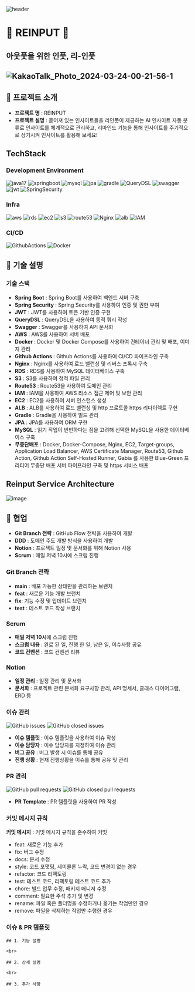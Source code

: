 ![header](https://capsule-render.vercel.app/api?type=waving&color=6DB3E7&height=200&section=header&text=REINPUT&fontSize=75&fontColor=fff)

#  🌸 REINPUT 🌸 
## 아웃풋을 위한 인풋, 리-인풋
![KakaoTalk_Photo_2024-03-24-00-21-56-1](https://github.com/goormthon-Univ/2024_BEOTKKOTTHON_TEAM_24_BE/assets/67987132/9050f5d4-23cb-459d-9aa1-08a5f74cbb91)
-----
## 🌸 프로젝트 소개
- **프로젝트 명** : REINPUT
- **프로젝트 설명** : 흩어져 있는 인사이트들을 리인풋이 제공하는 AI 인사이트 자동 분류로 인사이트를 체계적으로 관리하고, 리마인드 기능을 통해 인사이트를 주기적으로 상기시켜 인사이트를 활용해 보세요!
## TechStack
### Development Environment
![java17](https://img.shields.io/badge/Java17-007396?style=flat-square&logo=Java17&logoColor=white)
![springboot](https://img.shields.io/badge/SpringBoot-6DB33F?style=flat-square&logo=Spring&logoColor=white)
![mysql](https://img.shields.io/badge/MySQL-4479A1?style=flat-square&logo=MySQL&logoColor=white)
![jpa](https://img.shields.io/badge/JPA-007396?style=flat-square&logo=Java&logoColor=white)
![gradle](https://img.shields.io/badge/Gradle-02303A?style=flat-square&logo=Gradle&logoColor=white)
![QueryDSL](https://img.shields.io/badge/QueryDSL-FF6F61?style=flat-square&logo=Querydsl&logoColor=white)
![swagger](https://img.shields.io/badge/Swagger-85EA2D?style=flat-square&logo=Swagger&logoColor=white)
![jwt](https://img.shields.io/badge/JWT-000000?style=flat-square&logo=JSONWebTokens&logoColor=white)
![SpringSecurity](https://img.shields.io/badge/SpringSecurity-6DB33F?style=flat-square&logo=Spring&logoColor=white)

### Infra
![aws](https://img.shields.io/badge/AWS-232F3E?style=flat-square&logo=AmazonAWS&logoColor=white)
![rds](https://img.shields.io/badge/RDS-0000ff?style=flat-square&logo=AmazonAWS&logoColor=white)
![ec2](https://img.shields.io/badge/EC2-FF9900?style=flat-square&logo=AmazonAWS&logoColor=white)
![s3](https://img.shields.io/badge/S3-6DB33F??style=flat-square&logo=AmazonAWS&logoColor=white)
![route53](https://img.shields.io/badge/Route53-5f08ff?style=flat-square&logo=AmazonAWS&logoColor=white)
![Nginx](https://img.shields.io/badge/Nginx-009639?style=flat-square&logo=Nginx&logoColor=white)
![alb](https://img.shields.io/badge/ALB-FF9900?style=flat-square&logo=AmazonAWS&logoColor=white)
![IAM](https://img.shields.io/badge/IAM-dd0000?style=flat-square&logo=AmazonAWS&logoColor=white)
### CI/CD
![GithubActions](https://img.shields.io/badge/GithubActions-2088FF?style=flat-square&logo=GithubActions&logoColor=white)
![Docker](https://img.shields.io/badge/Docker-2496ED?style=flat-square&logo=Docker&logoColor=white)

## 🌸 기술 설명
### 기술 스택
- **Spring Boot** : Spring Boot를 사용하여 백엔드 서버 구축
- **Spring Security** : Spring Security를 사용하여 인증 및 권한 부여
- **JWT** : JWT를 사용하여 토큰 기반 인증 구현
- **QueryDSL** : QueryDSL을 사용하여 동적 쿼리 작성
- **Swagger** : Swagger를 사용하여 API 문서화
- **AWS** : AWS를 사용하여 서버 배포
- **Docker** : Docker 및 Docker Compose를 사용하여 컨테이너 관리 및 배포, 이미지 관리
- **Github Actions** : Github Actions를 사용하여 CI/CD 파이프라인 구축
- **Nginx** : Nginx를 사용하여 로드 밸런싱 및 리버스 프록시 구축
- **RDS** : RDS를 사용하여 MySQL 데이터베이스 구축
- **S3** : S3를 사용하여 정적 파일 관리
- **Route53** : Route53을 사용하여 도메인 관리
- **IAM** : IAM을 사용하여 AWS 리소스 접근 제어 및 보안 관리
- **EC2** : EC2를 사용하여 서버 인스턴스 생성
- **ALB** : ALB를 사용하여 로드 밸런싱 및 http 프로토콜 https 리다이렉트 구현
- **Gradle** : Gradle을 사용하여 빌드 관리
- **JPA** : JPA를 사용하여 ORM 구현
- **MySQL** : 읽기 작업이 빈번하다는 점을 고려해 선택한 MySQL을 사용한 데이터베이스 구축
- **무중단배포** : Docker, Docker-Compose, Nginx, EC2, Target-groups, Application Load Balancer, AWS Certificate Manager, Route53, Github Action, Github Action Self-Hosted Runner, Gabia 를 사용한 Blue-Green 프리티어 무중단 배포 서버 파이프라인 구축 및 https 서비스 배포

## Reinput Service Architecture
![image](https://github.com/goormthon-Univ/2024_BEOTKKOTTHON_TEAM_24_BE/assets/67987132/fbf2dc19-56e0-4583-a6f2-f30870ce5508)

## 🌸 협업
- **Git Branch 전략** : GitHub Flow 전략을 사용하여 개발
- **DDD** : 도메인 주도 개발 방식을 사용하여 개발
- **Notion** : 프로젝트 일정 및 문서화를 위해 Notion 사용
- **Scrum** : 매일 저녁 10시에 스크럼 진행
### Git Branch 전략
- **main** : 배포 가능한 상태만을 관리하는 브랜치
- **feat** : 새로운 기능 개발 브랜치
- **fix**: 기능 수정 및 업데이트 브랜치
- **test** : 테스트 코드 작성 브랜치
### Scrum
- **매일 저녁 10시**에 스크럼 진행
- **스크럼 내용** : 완료 된 일, 진행 한 일, 남은 일, 이슈사항 공유
- **코드 컨벤션** : 코드 컨벤션 리뷰
### Notion
- **일정 관리** : 일정 관리 및 문서화
- **문서화** : 프로젝트 관련 문서화 요구사항 관리, API 명세서, 클래스 다이어그램, ERD 등
### 이슈 관리
![GitHub issues](https://img.shields.io/github/issues/goormthon-Univ/2024_BEOTKKOTTHON_TEAM_24_BE?style=flat-square)
![GitHub closed issues](https://img.shields.io/github/issues-closed/goormthon-Univ/2024_BEOTKKOTTHON_TEAM_24_BE?style=flat-square)
- **이슈 템플릿** : 이슈 템플릿을 사용하여 이슈 작성
- **이슈 담당자** : 이슈 담당자를 지정하여 이슈 관리
- **버그 공유** : 버그 발생 시 이슈를 통해 공유
- **진행 상황** : 현재 진행상황을 이슈를 통해 공유 및 관리
### PR 관리
![GitHub pull requests](https://img.shields.io/github/issues-pr/goormthon-Univ/2024_BEOTKKOTTHON_TEAM_24_BE?style=flat-square)
![GitHub closed pull requests](https://img.shields.io/github/issues-pr-closed/goormthon-Univ/2024_BEOTKKOTTHON_TEAM_24_BE?style=flat-square)
- **PR Template** : PR 템플릿을 사용하여 PR 작성
### 커밋 메시지 규칙
**커밋 메시지** : 커밋 메시지 규칙을 준수하여 커밋
- feat: 새로운 기능 추가
- fix: 버그 수정
- docs: 문서 수정
- style: 코드 포맷팅, 세미콜론 누락, 코드 변경이 없는 경우
- refactor: 코드 리팩토링
- test: 테스트 코드, 리팩토링 테스트 코드 추가
- chore: 빌드 업무 수정, 패키지 매니저 수정
- comment: 필요한 주석 추가 및 변경
- rename: 파일 혹은 폴더명을 수정하거나 옮기는 작업만인 경우
- remove: 파일을 삭제하는 작업만 수행한 경우
### 이슈 & PR 템플릿
```angular2html
## 1. 기능 설명

<br>

## 2. 상세 설명

<br>

## 3. 추가 사항
```

